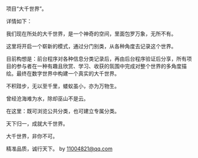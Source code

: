 项目“大千世界”。

详情如下：

我们现在所处的大千世界，是一个神奇的空间，里面包罗万象，无所不有。

这里将开启一个崭新的模式，通过分门别类，从各种角度去记录这个世界。

目前构想是：前台程序对各种信息分类记录后，再由后台程序验证后分享，所有项目的参与者在一种有趣且欣赏、学习、收获的氛围中完成对整个世界的多角度描绘。最终在数字世界中构建一个真实的大千世界。

不积跬步，无以至千里，蝼蚁虽小，亦为万物生。

曾经沧海难为水，除却巫山不是云。

在这里：既可浏览公共分类，也可建立专属分类。

天下归一，成就大千世界。

大千世界，非你不可。

精准品质，诚行天下。
by 11004821@qq.com

